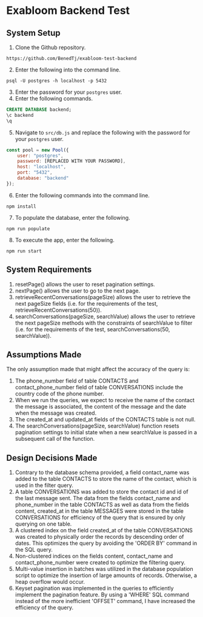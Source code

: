 # Exabloom Backend Test
## System Setup
1. Clone the Github repository.
```
https://github.com/BenedTj/exabloom-test-backend
``` 
2. Enter the following into the command line.
```
psql -U postgres -h localhost -p 5432
```
3. Enter the password for your `postgres` user.
4. Enter the following commands.
~~~~sql
CREATE DATABASE backend;
\c backend
\q
~~~~
5. Navigate to `src/db.js` and replace the following with the password for your `postgres` user.
```javascript
const pool = new Pool({
    user: "postgres",
    password: [REPLACED WITH YOUR PASSWORD],
    host: "localhost",
    port: "5432",
    database: "backend"
});
```
6. Enter the following commands into the command line.
```
npm install
```
7. To populate the database, enter the following.
```
npm run populate
```
8. To execute the app, enter the following.
```
npm run start
```

## System Requirements
1. resetPage() allows the user to reset pagination settings.
2. nextPage() allows the user to go to the next page.
3. retrieveRecentConversations(pageSize) allows the user to retrieve the next pageSize fields (i.e. for the requirements of the test, retrieveRecentConversations(50)).
4. searchConversations(pageSize, searchValue) allows the user to retrieve the next pageSize methods with the constraints of searchValue to filter (i.e. for the requirements of the test, searchConversations(50, searchValue)).

## Assumptions Made
The only assumption made that might affect the accuracy of the query is:
1. The phone_number field of table CONTACTS and contact_phone_number field of table CONVERSATIONS include the country code of the phone number.
2. When we run the queries, we expect to receive the name of the contact the message is associated, the content of the message and the date when the message was created.
3. The created_at and updated_at fields of the CONTACTS table is not null.
4. The searchConversations(pageSize, searchValue) function resets pagination settings to initial state when a new searchValue is passed in a subsequent call of the function.

## Design Decisions Made
1. Contrary to the database schema provided, a field contact_name was added to the table CONTACTS to store the name of the contact, which is used in the filter query.
2. A table CONVERSATIONS was added to store the contact id and id of the last message sent. The data from the fields contact_name and phone_number in the table CONTACTS as well as data from the fields content, created_at in the table MESSAGES were stored in the table CONVERSATIONS for efficiency of the query that is ensured by only querying on one table.
3. A clustered index on the field created_at of the table CONVERSATIONS was created to physically order the records by descending order of dates. This optimizes the query by avoiding the 'ORDER BY' command in the SQL query.
4. Non-clustered indices on the fields content, contact_name and contact_phone_number were created to optimize the filtering query.
5. Multi-value insertion in batches was utilized in the database population script to optimize the insertion of large amounts of records. Otherwise, a heap overflow would occur.
6. Keyset pagination was implemented in the queries to efficiently implement the pagination feature. By using a 'WHERE' SQL command instead of the more inefficient 'OFFSET' command, I have increased the efficiency of the query.
